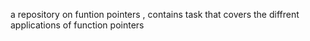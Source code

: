 a repository on funtion pointers , contains task that covers the diffrent applications of function pointers
